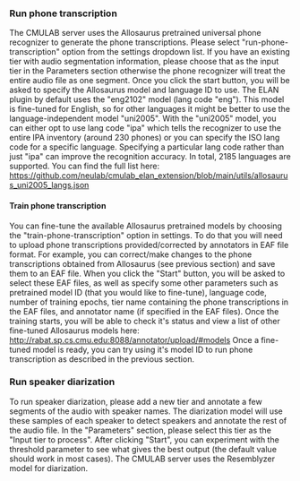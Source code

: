 ### Run phone transcription

The CMULAB server uses the Allosaurus pretrained universal phone recognizer to generate the phone transcriptions. Please select "run-phone-transcription" option from the settings dropdown list. If you have an existing tier with audio segmentation information, please choose that as the input tier in the Parameters section otherwise the phone recognizer will treat the entire audio file as one segment. Once you click the start button, you will be asked to specify the Allosaurus model and language ID to use. The ELAN plugin by default uses the "eng2102" model (lang code "eng"). This model is fine-tuned for English, so for other languages it might be better to use the language-independent model "uni2005". With the "uni2005" model, you can either opt to use lang code "ipa" which tells the recognizer to use the entire IPA inventory (around 230 phones) or you can specify the ISO lang code for a specific language. Specifying a particular lang code rather than just "ipa" can improve the recognition accuracy. In total, 2185 languages are supported. You can find the full list here:
https://github.com/neulab/cmulab_elan_extension/blob/main/utils/allosaurus_uni2005_langs.json


#### Train phone transcription

You can fine-tune the available Allosaurus pretrained models by choosing the "train-phone-transcription" option in settings. To do that you will need to upload phone transcriptions provided/corrected by annotators in EAF file format. For example, you can correct/make changes to the phone transcriptions obtained from Allosaurus (see previous section) and save them to an EAF file. When you click the "Start" button, you will be asked to select these EAF files, as well as specify some other parameters such as pretrained model ID (that you would like to fine-tune), language code, number of training epochs, tier name containing the phone transcriptions in the EAF files, and annotator name (if specified in the EAF files). Once the training starts, you will be able to check it's status and view a list of other fine-tuned Allosaurus models here: http://rabat.sp.cs.cmu.edu:8088/annotator/upload/#models
Once a fine-tuned model is ready, you can try using it's model ID to run phone transcription as described in the previous section.


### Run speaker diarization

To run speaker diarization, please add a new tier and annotate a few segments of the audio with speaker names. The diarization model will use these samples of each speaker to detect speakers and annotate the rest of the audio file. In the "Parameters" section, please select this tier as the "Input tier to process". After clicking "Start", you can experiment with the threshold parameter to see what gives the best output (the default value should work in most cases). The CMULAB server uses the Resemblyzer model for diarization.





